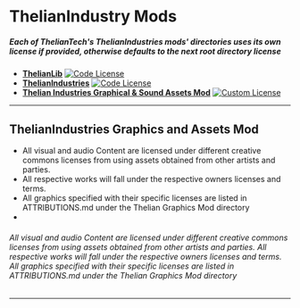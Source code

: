 # **ThelianIndustry Mods**

##### Each of ThelianTech's ThelianIndustries mods' directories uses its own license if provided, otherwise defaults to the next root directory license

- [**ThelianLib**](https://github.com/ThelianTech-Hobby-Projects/Factorio-Mods/tree/main/ThelianIndustries/thelian-lib) [![Code License][thelian-code-shield]][thelian-code-license]
- [**ThelianIndustries**](https://github.com/ThelianTech-Hobby-Projects/Factorio-Mods/tree/main/ThelianIndustries/thelian-industries) [![Code License][thelian-code-shield]][thelian-code-license]
- [**Thelian Industries Graphical & Sound Assets Mod**](https://github.com/ThelianTech-Hobby-Projects/Factorio-Mods/tree/main/ThelianIndustries/thelian-graphics) [![Custom License][thelian-graphics-shield]][thelian-graphics-license]

---

## ThelianIndustries Graphics and Assets Mod

- All visual and audio Content are licensed under different creative commons licenses from using assets obtained from other artists and parties. 
- All respective works will fall under the respective owners licenses and terms.
- All graphics specified with their specific licenses are listed in ATTRIBUTIONS.md under the Thelian Graphics Mod directory
- 

###### All visual and audio Content are licensed under different creative commons licenses from using assets obtained from other artists and parties. All respective works will fall under the respective owners licenses and terms. All graphics specified with their specific licenses are listed in ATTRIBUTIONS.md under the Thelian Graphics Mod directory

---

[thelian-code-license]: https://github.com/ThelianTech-Hobby-Projects/Factorio-Mods/blob/main/ThelianIndustries/LICENSE.md
[thelian-code-shield]: https://img.shields.io/badge/license-ThelianTech_Factorio_Code_License-blue?style=plastic
[thelian-graphics-license]: https://github.com/ThelianTech-Hobby-Projects/Factorio-Mods/blob/main/ThelianIndustries/thelian-graphics/LICENSE.md
[thelian-graphics-shield]: https://img.shields.io/badge/license-ThelianTech_Factorio_Code_License-blue?style=plastic
[gnu]: https://choosealicense.com/licenses/gpl-3.0/
[gnu-shield]: https://img.shields.io/badge/license-%20%20GNU%20GPLv3%20-green?style=plastic
 